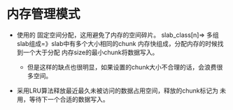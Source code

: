 # 内存管理模式

- 使用的 固定空间分配，这用避免了内存的空间碎片。  slab_class[n]=> 多组slab组成=》slab中有多个大小相同的chunk 内存快组成，分配内存的时候找到一个大于分配
内存size的最小chunk将数据写入。
    - 但是这样的缺点也很明显，如果设置的chunk大小不合理的话，会浪费很多空间。


- 采用LRU算法释放最近最久未被访问的数据占用空间，释放的chunk标记为 未用，等待下一个合适的数据写入。